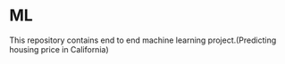 # ML
This repository contains end to end machine learning project.(Predicting housing price in California)
